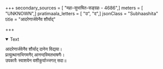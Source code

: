 +++
secondary_sources = [ "महा-सुभाषित-सङ्ग्रहः - 4686",]
meters = [ "UNKNOWN",]
pratimaala_letters = [ "उ", "द",]
jsonClass = "Subhaashita"
title = "आदरेणार्जवेनैव शौर्याद्"

+++

<details open><summary>Text</summary>

आदरेणार्जवेनैव शौर्याद् दानेन विद्यया।  
प्रत्युत्थानाभिगमनैर् आनन्दस्मितभाषणैः।  
उपकारैः स्वाशयेन वशीकुर्याज्जगत् सदा॥
</details>
